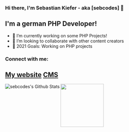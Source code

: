 ### Hi there, I'm Sebastian Kiefer - aka [sebcodes] 👋

## I'm a german PHP Developer!
- 🔭 I’m currently working on some PHP Projects!
- 👯 I’m looking to collaborate with other content creators
- 🥅 2021 Goals: Working on  PHP projects

### Connect with me:

[My website](https://www.sebcodes.de) [CMS](https://www.chroms.de)
---

<img align="left" alt="sebcodes's Github Stats" src="https://github-readme-stats.vercel.app/api?username=sebcodes&show_icons=true&hide_border=true" />

<img height="140em" src="https://github-readme-stats-eight-theta.vercel.app/api/top-langs/?username=sebcodes&layout=compact&langs_count=8&theme=dark"/>
